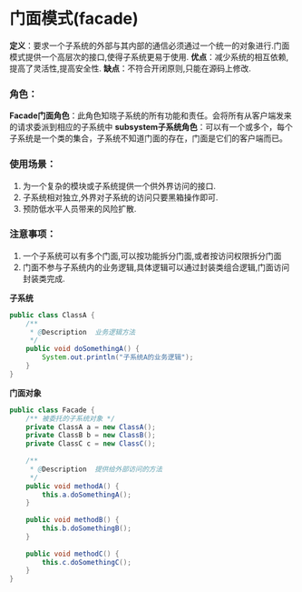 # 门面模式(facade)

**定义**：要求一个子系统的外部与其内部的通信必须通过一个统一的对象进行.门面模式提供一个高层次的接口,使得子系统更易于使用.
**优点**：减少系统的相互依赖,提高了灵活性,提高安全性.
**缺点**：不符合开闭原则,只能在源码上修改.

### 角色：

**Facade门面角色**：此角色知晓子系统的所有功能和责任。会将所有从客户端发来的请求委派到相应的子系统中
**subsystem子系统角色**：可以有一个或多个，每个子系统是一个类的集合，子系统不知道门面的存在，门面是它们的客户端而已。



### 使用场景：

1. 为一个复杂的模块或子系统提供一个供外界访问的接口.
2. 子系统相对独立,外界对子系统的访问只要黑箱操作即可.
3. 预防低水平人员带来的风险扩散.



### 注意事项：

1. 一个子系统可以有多个门面,可以按功能拆分门面,或者按访问权限拆分门面
2. 门面不参与子系统内的业务逻辑,具体逻辑可以通过封装类组合逻辑,门面访问封装类完成.



**子系统**

```java
public class ClassA {
    /**  
     * @Description  业务逻辑方法
     */
    public void doSomethingA() {
        System.out.println("子系统A的业务逻辑");
    }
}
```



**门面对象**

```java
public class Facade {
    /** 被委托的子系统对象 */
    private ClassA a = new ClassA();
    private ClassB b = new ClassB();
    private ClassC c = new ClassC();
    
    /**  
     * @Description  提供给外部访问的方法
     */
    public void methodA() {
        this.a.doSomethingA();
    }
    
    public void methodB() {
        this.b.doSomethingB();
    }
    
    public void methodC() {
        this.c.doSomethingC();
    }
}
```